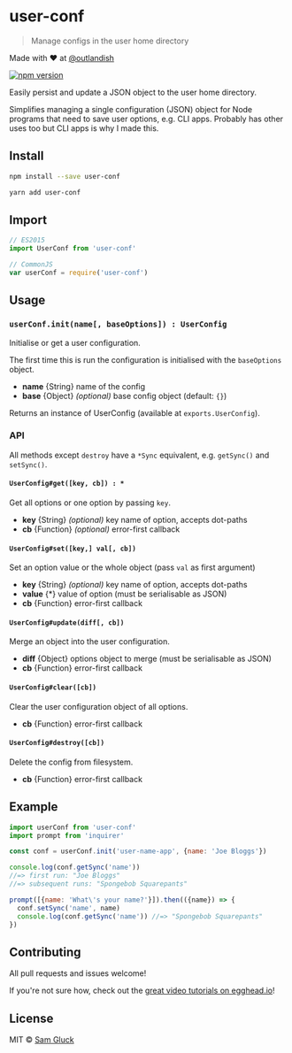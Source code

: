 # user-conf

> Manage configs in the user home directory

Made with ❤ at [@outlandish](http://www.twitter.com/outlandish)

<a href="http://badge.fury.io/js/user-conf"><img alt="npm version" src="https://badge.fury.io/js/user-conf.svg"></a>

Easily persist and update a JSON object to the user home directory. 

Simplifies managing a single configuration (JSON) object for Node 
programs that need to save user options, e.g. CLI apps. Probably has other
uses too but CLI apps is why I made this.

## Install

```sh
npm install --save user-conf
```

```sh
yarn add user-conf
```

## Import

```js
// ES2015
import UserConf from 'user-conf'
```

```js
// CommonJS
var userConf = require('user-conf')
```

## Usage

### `userConf.init(name[, baseOptions]) : UserConfig`

Initialise or get a user configuration. 

The first time this is run the configuration is initialised with the `baseOptions` object.

- __name__ {String} name of the config
- __base__ {Object} _(optional)_ base config object (default: `{}`)

Returns an instance of UserConfig (available at `exports.UserConfig`). 

### API

All methods except `destroy` have a `*Sync` equivalent, e.g. `getSync()` and `setSync()`.

#### `UserConfig#get([key, cb]) : *`

Get all options or one option by passing `key`.

- __key__ {String} _(optional)_ key name of option, accepts dot-paths
- __cb__ {Function} _(optional)_ error-first callback

#### `UserConfig#set([key,] val[, cb])`

Set an option value or the whole object (pass `val` as first argument)

- __key__ {String} _(optional)_ key name of option, accepts dot-paths
- __value__ {*} value of option (must be serialisable as JSON)
- __cb__ {Function} error-first callback

#### `UserConfig#update(diff[, cb])`

Merge an object into the user configuration.

- __diff__ {Object} options object to merge (must be serialisable as JSON)
- __cb__ {Function} error-first callback

#### `UserConfig#clear([cb])`

Clear the user configuration object of all options.

- __cb__ {Function} error-first callback
 
#### `UserConfig#destroy([cb])`

Delete the config from filesystem.

- __cb__ {Function} error-first callback

## Example

```js
import userConf from 'user-conf'
import prompt from 'inquirer'

const conf = userConf.init('user-name-app', {name: 'Joe Bloggs'})

console.log(conf.getSync('name')) 
//=> first run: "Joe Bloggs" 
//=> subsequent runs: "Spongebob Squarepants" 

prompt([{name: 'What\'s your name?'}]).then(({name}) => {
  conf.setSync('name', name)
  console.log(conf.getSync('name')) //=> "Spongebob Squarepants"
})
```

## Contributing

All pull requests and issues welcome!

If you're not sure how, check out the [great video tutorials on egghead.io](http://bit.ly/2aVzthz)!

## License

MIT © [Sam Gluck](github.com/sdgluck)

